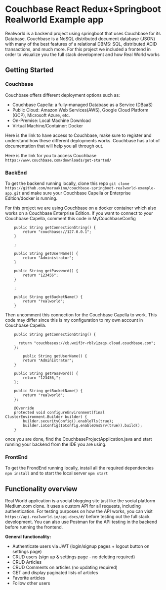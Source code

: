 # Couchbase React Redux+Springboot Realworld Example app
Realworld is a backend project using springboot that uses Couchbase for its Database. Couchbase is a NoSQL distributed document database (JSON) with many of the best features of a relational DBMS: SQL, distributed ACID transactions, and much more. For this project we included a frontend in order to visualize you the full stack development and how Real World works


## Getting Started

### Couchbase
Couchbase offers different deployment options such as:
- Couchbase Capella: a fully-managed Database as a Service (DBaaS)
- Public Cloud: Amazon Web Services(AWS), Google Cloud Platform (GCP), Microsoft Azure, etc.
- On-Premise: Local Machine Download
- Virtual Machine/Container: Docker

Here is the link to have access to Couchbase, make sure to register and understand how these different deployments works. Couchbase has a lot of documentation that will help you all through out.

Here is the link for you to access Couchbase ` https://www.couchbase.com/downloads/get-started/ `


### BackEnd
To get the backend running locally, clone this repo ` git clone https://github.com/maruakinu/couchbase-springboot-realworld-example-app.git `
and make sure your Couchbase Capella or Enterprise Edition/docker is running.

For this project we are using Couchbase on a docker container which also works on a Couchbase Enterprise Edition. If you want to connect to your Couchbase Capella, comment this code in MyCouchbaseConfig

```
    public String getConnectionString() {
        return "couchbase://127.0.0.1";
    }

    ;

    public String getUserName() {
        return "Administrator";
    }

    public String getPassword() {
        return "123456";
    }

    ;

    public String getBucketName() {
        return "realworld";
    }
```
Then uncomment this connection for the Couchbase Capella to work. This code may differ since this is my configuration to my own account in Couchbase Capella.

```
    public String getConnectionString() {

      return "couchbases://cb.wxif3r-rblv1zaqs.cloud.couchbase.com";
    };

        public String getUserName() {
        return "Administrator";
    }

    public String getPassword() {
        return "123456,";
    };

    public String getBucketName() {
        return "realworld";
    };

    @Override
    protected void configureEnvironment(final ClusterEnvironment.Builder builder) {
        builder.securityConfig().enableTls(true);
        builder.ioConfig(IoConfig.enableDnsSrv(true)).build();
    }
```

 once you are done, find the CouchbaseProjectApplication.java and start running your backend from the IDE you are using.
 
 ### FrontEnd
 To get the FrondEnd running locally, install all the required dependencies ` npm install ` and to start the local server ` npm start `
 
## Functionality overview

Real World application is a social blogging site just like the social platform Medium.com clone. It uses a custom API for all requests, including authentication. For testing purposes on how the API works, you can visit ` https://api.realworld.io/api-docs/#/ ` before testing out the full stack development. You can also use Postman for the API testing in the backend before running the frontend.

**General functionality:**

- Authenticate users via JWT (login/signup pages + logout button on settings page)
- CRUD users (sign up & settings page - no deleting required)
- CRUD Articles
- CRUD Comments on articles (no updating required)
- GET and display paginated lists of articles
- Favorite articles
- Follow other users
